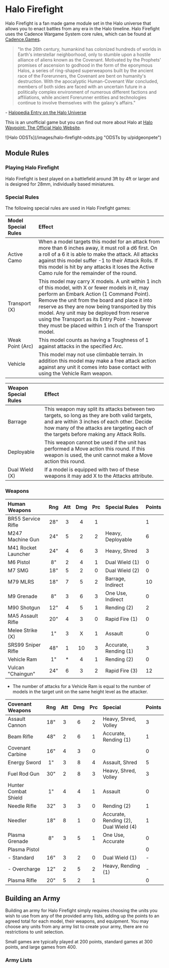 # Halo Firefight

Halo Firefight is a fan made game module set in the Halo universe that allows you to enact battles from any era in the Halo timeline. Halo Firefight uses the Cadence Wargame System core rules, which can be found at [Cadence.Games](https://cadence.games).

> "In the 26th century, humankind has colonized hundreds of worlds in Earth's interstellar neighborhood, only to stumble upon a hostile alliance of aliens known as the Covenant. Motivated by the Prophets' promises of ascension to godhood in the form of the eponymous Halos, a series of ring-shaped superweapons built by the ancient race of the Forerunners, the Covenant are bent on humanity's destruction. With the apocalyptic Human-Covenant War concluded, members of both sides are faced with an uncertain future in a politically complex environment of numerous different factions and affiliations, while ancient Forerunner entities and technologies continue to involve themselves with the galaxy's affairs."

\- [Halopedia Entry on the Halo Universe](https://www.halopedia.org/)

This is an unofficial game but you can find out more about Halo at [Halo Waypoint: The Official Halo Website](https://www.halowaypoint.com/).

<span class="image main">
![Halo ODSTs](/images/halo-firefight-odsts.jpg "ODSTs by u/pidgeonpete")
</span>

## Module Rules

### Playing Halo Firefight

Halo Firefight is best played on a battlefield around 3ft by 4ft or larger and is designed for 28mm, individually based miniatures.

### Special Rules

The following special rules are used in Halo Firefight games:

| Model Special Rules | Effect |
| :------------------ | :----- |
| Active Camo | When a model targets this model for an attack from more than 6 inches away, it must roll a d6 first. On a roll of a 6 it is able to make the attack. All attacks against this model suffer -1 to their Attack Rolls. If this model is hit by any attacks it loses the Active Camo rule for the remainder of the round. |
| Transport (X) | This model may carry X models. A unit within 1 inch of this model, with X or fewer models in it, may perform an Embark Action (1 Command Point). Remove the unit from the board and place it into reserve as they are now being transported by this model. Any unit may be deployed from reserve using the Transport as its Entry Point - however they must be placed within 1 inch of the Transport model.
| Weak Point (Arc) | This model counts as having a Toughness of 1 against attacks in the specified Arc. |
| Vehicle | This model may not use climbable terrain. In addition this model may make a free attack action against any unit it comes into base contact with using the Vehicle Ram weapon. |

| Weapon Special Rules | Effect |
| :------------------- | :----- |
| Barrage | This weapon may split its attacks between two targets, so long as they are both valid targets, and are within 3 inches of each other. Decide how many of the attacks are targeting each of the targets before making any Attack Rolls. |
| Deployable | This weapon cannot be used if the unit has performed a Move action this round. If this weapon is used, the unit cannot make a Move action this round. |
| Dual Wield (X) | If a model is equipped with two of these weapons it may add X to the Attacks attribute. |

### Weapons

| Human Weapons        | Rng | Att | Dmg | Prc | Special Rules                    | Points |
| :------------------- | :-: | :-: | :-: | :-: | :------------------------------- | :----- |
| BR55 Service Rifle   | 28" |  3  |  4  |  1  |                                  | 1      |
| M247 Machine Gun     | 24" |  5  |  2  |  2  | Heavy, Deployable                | 6      |
| M41 Rocket Launcher  | 24" |  4  |  6  |  3  | Heavy, Shred                     | 3      |
| M6 Pistol            | 8"  |  2  |  4  |  1  | Dual Wield (1)                   | 0      |
| M7 SMG               | 18" |  5  |  2  |  0  | Dual Wield (2)                   | 0      |
| M79 MLRS             | 18" |  7  |  5  |  2  | Barrage, Indirect                | 10     |
| M9 Grenade           | 8"  |  3  |  6  |  3  | One Use, Indirect                | 0      |
| M90 Shotgun          | 12" |  4  |  5  |  1  | Rending (2)                      | 2      |
| MA5 Assault Rifle    | 20" |  4  |  3  |  0  | Rapid Fire (1)                   | 0      |
| Melee Strike (X)     | 1"  |  3  |  X  |  1  | Assault                          | 0      |
| SRS99 Sniper Rifle   | 48" |  1  |  10 |  3  | Accurate, Rending (1)            | 3      |
| Vehicle Ram          | 1"  |  *  |  4  |  1  | Rending (2)                      | 0      |
| Vulcan "Chaingun"    | 24" |  6  |  3  |  2  | Rapid Fire (3)                   | 12     |

* The number of attacks for a Vehicle Ram is equal to the number of models in the target unit on the same height level as the attacker.

| Covenant Weapons     | Rng | Att | Dmg | Prc | Special                               | Points |
| :------------------- | :-: | :-: | :-: | :-: | :------------------------------------ | :----- |
| Assault Cannon       | 18" |  3  |  6  |  2  | Heavy, Shred, Volley                  | 3      |
| Beam Rifle           | 48" |  2  |  6  |  1  | Accurate, Rending (1)                 | 1      |
| Covenant Carbine     | 16" |  4  |  3  |  0  |                                       | 0      |
| Energy Sword         | 1"  |  3  |  8  |  4  | Assault, Shred                        | 5      |
| Fuel Rod Gun         | 30" |  2  |  8  |  3  | Heavy, Shred, Volley                  | 3      |
| Hunter Combat Shield | 1"  |  4  |  4  |  1  | Assault                               | 0      |
| Needle Rifle         | 32" |  3  |  3  |  0  | Rending (2)                           | 1      |
| Needler              | 18" |  8  |  1  |  0  | Accurate, Rending (2), Dual Wield (4) | 1      |
| Plasma Grenade       | 8"  |  3  |  5  |  1  | One Use, Accurate                     | 0      |
| Plasma Pistol        |     |     |     |     |                                       | 0      |
| - Standard           | 16" |  3  |  2  |  0  | Dual Wield (1)                        | -      |
| - Overcharge         | 12" |  2  |  5  |  2  | Heavy, Rending (1)                    | -      |
| Plasma Rifle         | 20" |  5  |  2  |  1  |                                       | 0      |

## Building an Army

Building an army for Halo Firefight simply requires choosing the units you wish to use from any of the provided army lists, adding up the points to an agreed total for each model, their weapons, and equipment. You may choose any units from any army list to create your army, there are no restrictions to unit selection.

Small games are typically played at 200 points, standard games at 300 points, and large games from 400. 

### Army Lists